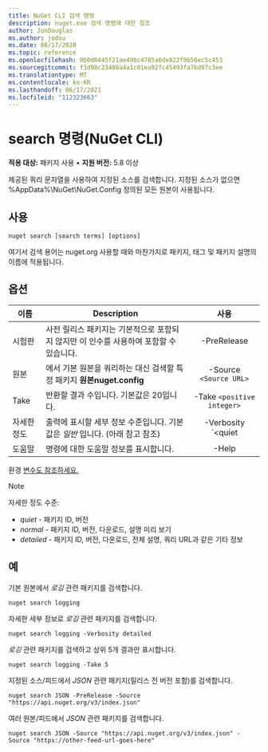 ```yaml
---
title: NuGet CLI 검색 명령
description: nuget.exe 검색 명령에 대한 참조
author: JonDouglas
ms.author: jodou
ms.date: 08/17/2020
ms.topic: reference
ms.openlocfilehash: 0b0d0445f21ae49bc4785a6de822f9b56ec5c453
ms.sourcegitcommit: f3d98c23408a4a1c01ea92fc45493fa7bd97c3ee
ms.translationtype: MT
ms.contentlocale: ko-KR
ms.lasthandoff: 06/17/2021
ms.locfileid: "112323663"
---
```

# <a name="search-command-nuget-cli"></a>search 명령(NuGet CLI)

**적용 대상:** 패키지 사용 &bullet; **지원 버전:** 5.8 이상

제공된 쿼리 문자열을 사용하여 지정된 소스를 검색합니다. 지정된 소스가 없으면 %AppData%\NuGet\NuGet.Config 정의된 모든 원본이 사용됩니다.

## <a name="usage"></a>사용

```cli
nuget search [search terms] [options]
```

여기서 검색 용어는 nuget.org 사용할 때와 마찬가지로 패키지, 태그 및 패키지 설명의 이름에 적용됩니다.

## <a name="options"></a>옵션

| 이름 | Description | 사용 |
| ---  |     ---     |  :-:  |
| 시험판 | 사전 릴리스 패키지는 기본적으로 포함되지 않지만 이 인수를 사용하여 포함할 수 있습니다. | -PreRelease |
| 원본 | 에서 기본 원본을 쿼리하는 대신 검색할 특정 패키지 __원본nuget.config__ | -Source `<Source URL>`|
| Take | 반환할 결과 수입니다. 기본값은 20입니다. | -Take `<positive integer>` |
| 자세한 정도 | 출력에 표시할 세부 정보 수준입니다. 기본값은 _일반_ 입니다. (아래 참고 참조)  | -Verbosity `<quiet|normal|detailed>` |
| 도움말 | 명령에 대한 도움말 정보를 표시합니다. | -Help |

환경 [변수도 참조하세요.](cli-ref-environment-variables.md)

> [!NOTE] 
> 자세한 정도 수준:
> * _quiet_ - 패키지 ID, 버전
> * _normal_ - 패키지 ID, 버전, 다운로드, 설명 미리 보기
> * _detailed_ - 패키지 ID, 버전, 다운로드, 전체 설명, 쿼리 URL과 같은 기타 정보

## <a name="examples"></a>예

기본 원본에서 *로깅* 관련 패키지를 검색합니다.
```
nuget search logging
```
자세한 세부 정보로 *로깅* 관련 패키지를 검색합니다.
```
nuget search logging -Verbosity detailed
```
*로깅* 관련 패키지를 검색하고 상위 5개 결과만 표시합니다.
```
nuget search logging -Take 5
```
지정된 소스/피드에서 *JSON* 관련 패키지(릴리스 전 버전 포함)를 검색합니다.
```
nuget search JSON -PreRelease -Source "https://api.nuget.org/v3/index.json"
```
여러 원본/피드에서 *JSON* 관련 패키지를 검색합니다.
```
nuget search JSON -Source "https://api.nuget.org/v3/index.json" -Source "https://other-feed-url-goes-here"
```
